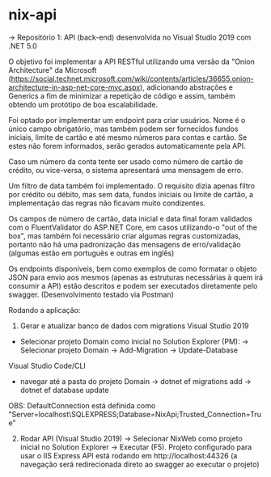 # nix-api

-> Repositório 1: API (back-end) desenvolvida no Visual Studio 2019 com .NET 5.0

O objetivo foi implementar a API RESTful utilizando uma versão da "Onion Architecture" da Microsoft (https://social.technet.microsoft.com/wiki/contents/articles/36655.onion-architecture-in-asp-net-core-mvc.aspx), adicionando abstrações e Generics a fim de minimizar a repetição de código e assim, também obtendo um protótipo de boa escalabilidade.

Foi optado por implementar um endpoint para criar usuários. Nome é o único campo obrigatório, mas também podem ser fornecidos fundos iniciais, limite de cartão e até mesmo números para contas e cartão. Se estes não forem informados, serão gerados automaticamente pela API. 

Caso um número da conta tente ser usado como número de cartão de crédito, ou vice-versa, o sistema apresentará uma mensagem de erro. 

Um filtro de data também foi implementado. O requisito dizia apenas filtro por crédito ou débito, mas sem data, fundos iniciais ou limite de cartão, a implementação das regras não ficavam muito condizentes.

Os campos de número de cartão, data inicial e data final foram validados com o FluentValidator do ASP.NET Core, em casos utilizando-o "out of the box", mas também foi necessário criar algumas regras customizadas, portanto não há uma padronização das mensagens de erro/validação (algumas estão em português e outras em inglês)

Os endpoints disponíveis, bem como exemplos de como formatar o objeto JSON para envio aos mesmos (apenas as estruturas necessárias à quem irá consumir a API) estão descritos e podem ser executados diretamente pelo swagger.
(Desenvolvimento testado via Postman)

Rodando a aplicação:

1) Gerar e atualizar banco de dados com migrations
Visual Studio 2019
- Selecionar projeto Domain como inicial no Solution Explorer
(PM):
-> Selecionar projeto Domain
-> Add-Migration <nome-migration>
-> Update-Database

Visual Studio Code/CLI
- navegar até a pasta do projeto Domain
-> dotnet ef migrations add <nome-migration>
-> dotnet ef database update

OBS: DefaultConnection está definida como "Server=localhost\\SQLEXPRESS;Database=NixApi;Trusted_Connection=True"

2) Rodar API (Visual Studio 2019)
-> Selecionar NixWeb como projeto inicial no Solution Explorer
-> Executar (F5). Projeto configurado para usar o IIS Express
API está rodando em http://localhost:44326 (a navegação será redirecionada direto ao swagger ao executar o projeto)
